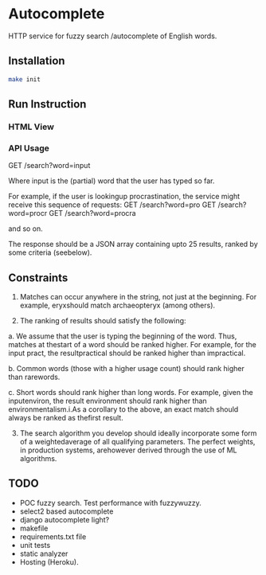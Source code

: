 # Autocomplete

HTTP service for fuzzy search /autocomplete of English words.

## Installation

```sh
make init
```

## Run Instruction

### HTML View

### API Usage

GET /search?word=input

Where input is the (partial) word that the user has typed so far. 

For example, if the user is lookingup procrastination, the service might receive this sequence of requests:
GET /search?word=pro
GET /search?word=procr
GET /search?word=procra

and so on.

The response should be a JSON array containing upto 25 results, ranked by some criteria (seebelow).

## Constraints

1. Matches can occur anywhere in the string, not just at the beginning. For example, eryxshould match archaeopteryx (among others).

2. The ranking of results should satisfy the following:

a. We assume that the user is typing the beginning of the word. Thus, matches at thestart of a word should be ranked higher. For example, for the input pract, the resultpractical should be ranked higher than impractical.

b. Common words (those with a higher usage count) should rank higher than rarewords.

c. Short words should rank higher than long words. For example, given the inputenviron, the result environment should rank higher than environmentalism.i.As a corollary to the above, an ​exact match​ should always be ranked as thefirst result.

3. The search algorithm you develop should ideally incorporate some form of a weightedaverage of all qualifying parameters. The perfect weights, in production systems, arehowever derived through the use of ML algorithms.

## TODO

- POC fuzzy search. Test performance with fuzzywuzzy.
- select2 based autocomplete
- django autocomplete light?
- makefile
- requirements.txt file
- unit tests
- static analyzer
- Hosting (Heroku).
